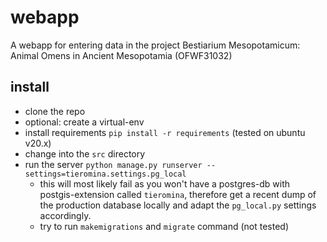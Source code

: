 # webapp

A webapp for entering data in the project Bestiarium Mesopotamicum: Animal Omens in Ancient Mesopotamia (OFWF31032)

## install

* clone the repo
* optional: create a virtual-env
* install requirements `pip install -r requirements` (tested on ubuntu v20.x)
* change into the `src` directory
* run the server `python manage.py runserver --settings=tieromina.settings.pg_local`
  * this will most likely fail as you won't have a postgres-db with postgis-extension called `tieromina`, therefore get a recent dump of the production database locally and adapt the `pg_local.py` settings accordingly.
  * try to run `makemigrations` and `migrate` command (not tested)
